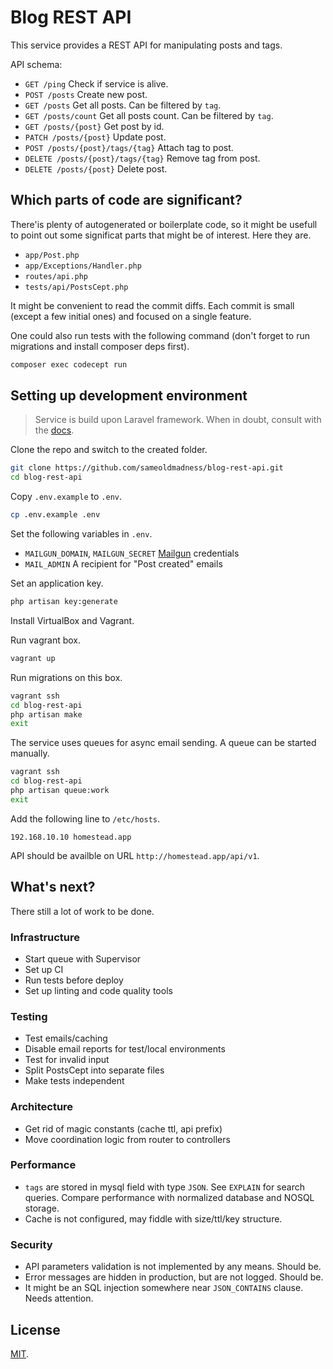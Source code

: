 # Blog REST API

This service provides a REST API for manipulating posts and tags.

API schema:

- `GET /ping` Check if service is alive.
- `POST /posts` Create new post.
- `GET /posts` Get all posts. Can be filtered by `tag`.
- `GET /posts/count` Get all posts count. Can be filtered by `tag`.
- `GET /posts/{post}` Get post by id.
- `PATCH /posts/{post}` Update post.
- `POST /posts/{post}/tags/{tag}` Attach tag to post.
- `DELETE /posts/{post}/tags/{tag}` Remove tag from post.
- `DELETE /posts/{post}` Delete post.

## Which parts of code are significant?

There'is plenty of autogenerated or boilerplate code, so it might be usefull to point out some significat parts that might be of interest. Here they are.

- `app/Post.php`
- `app/Exceptions/Handler.php`
- `routes/api.php`
- `tests/api/PostsCept.php`

It might be convenient to read the commit diffs. Each commit is small (except a few initial ones) and focused on a single feature.

One could also run tests with the following command (don't forget to run migrations and install composer deps first).

```bash
composer exec codecept run
```

## Setting up development environment

> Service is build upon Laravel framework. When in doubt, consult with the [docs](https://laravel.com/docs).

Clone the repo and switch to the created folder.

```bash
git clone https://github.com/sameoldmadness/blog-rest-api.git
cd blog-rest-api
```

Copy `.env.example` to `.env`.

```bash
cp .env.example .env
```

Set the following variables in `.env`.

* `MAILGUN_DOMAIN`, `MAILGUN_SECRET` [Mailgun](https://www.mailgun.com/) credentials
* `MAIL_ADMIN` A recipient for "Post created" emails

Set an application key.

```bash
php artisan key:generate
```

Install VirtualBox and Vagrant.

Run vagrant box.

```bash
vagrant up
```

Run migrations on this box.

```bash
vagrant ssh
cd blog-rest-api
php artisan make
exit
```

The service uses queues for async email sending. A queue can be started manually.

```bash
vagrant ssh
cd blog-rest-api
php artisan queue:work
exit
```

Add the following line to `/etc/hosts`.

```
192.168.10.10 homestead.app
```

API should be availble on URL `http://homestead.app/api/v1`.

## What's next?

There still a lot of work to be done.

### Infrastructure

- Start queue with Supervisor
- Set up CI
- Run tests before deploy
- Set up linting and code quality tools

### Testing

- Test emails/caching
- Disable email reports for test/local environments
- Test for invalid input
- Split PostsCept into separate files
- Make tests independent

### Architecture

- Get rid of magic constants (cache ttl, api prefix)
- Move coordination logic from router to controllers

### Performance

- `tags` are stored in mysql field with type `JSON`. See `EXPLAIN` for search queries. Compare performance with normalized database and NOSQL storage.
- Cache is not configured, may fiddle with size/ttl/key structure.

### Security

- API parameters validation is not implemented by any means. Should be.
- Error messages are hidden in production, but are not logged. Should be.
- It might be an SQL injection somewhere near `JSON_CONTAINS` clause. Needs attention.

## License

[MIT](http://opensource.org/licenses/MIT).
